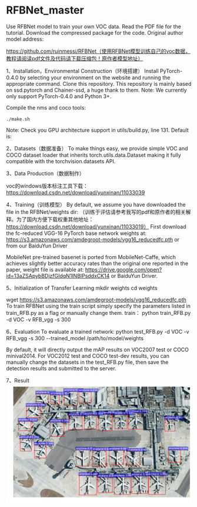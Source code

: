 # RFBNet_master

Use RFBNet model to train your own VOC data. Read the PDF file for the tutorial. Download the compressed package for the code. Original author model address: 

https://github.com/ruinmessi/RFBNet（使用RFBNet模型训练自己的voc数据，教程请阅读pdf文件及代码请下载压缩包！原作者模型地址）


1、Installation，Environmental Construction（环境搭建）
Install PyTorch-0.4.0 by selecting your environment on the website and running the appropriate command.
Clone this repository. This repository is mainly based on ssd.pytorch and Chainer-ssd, a huge thank to them.
Note: We currently only support PyTorch-0.4.0 and Python 3+.

Compile the nms and coco tools:

    ./make.sh
Note: Check you GPU architecture support in utils/build.py, line 131. Default is:


2、Datasets（数据准备）
To make things easy, we provide simple VOC and COCO dataset loader that inherits torch.utils.data.Dataset making it fully compatible with the torchvision.datasets API.


3、Data Production（数据制作）

voc的windows版本标注工具下载：https://download.csdn.net/download/yunxinan/11033039


4、Training（训练模型）
By default, we assume you have downloaded the file in the RFBNet/weights dir:
（训练于评估请参考我写的pdf和原作者的相关解释。为了国内方便下载权重其他地址：https://download.csdn.net/download/yunxinan/11033019）
First download the fc-reduced VGG-16 PyTorch base network weights at: https://s3.amazonaws.com/amdegroot-models/vgg16_reducedfc.pth or from our BaiduYun Driver

MobileNet pre-trained basenet is ported from MobileNet-Caffe, which achieves slightly better accuracy rates than the original one reported in the paper, weight file is available at:
https://drive.google.com/open?id=13aZSApybBDjzfGIdqN1INBlPsddxCK14 or BaiduYun Driver.


5、Initialization of Transfer Learning
    mkdir weights
    cd weights
    
wget https://s3.amazonaws.com/amdegroot-models/vgg16_reducedfc.pth
To train RFBNet using the train script simply specify the parameters listed in train_RFB.py as a flag or manually change them.
train：
    python train_RFB.py -d VOC -v RFB_vgg -s 300 


6、Evaluation
To evaluate a trained network:
    python test_RFB.py -d VOC -v RFB_vgg -s 300 --trained_model /path/to/model/weights

By default, it will directly output the mAP results on VOC2007 test or COCO minival2014. For VOC2012 test and COCO test-dev results, you can manually change the datasets in the test_RFB.py file, then save the detection results and submitted to the server.

7、Result
![检测结果](https://github.com/Eric3911/RFBNet_master/blob/master/000044test.jpg)
